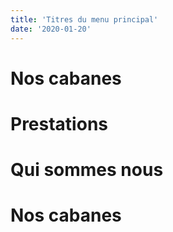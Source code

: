 ```yaml
---
title: 'Titres du menu principal'
date: '2020-01-20'
---
```


# Nos cabanes

# Prestations

# Qui sommes nous

# Nos cabanes
